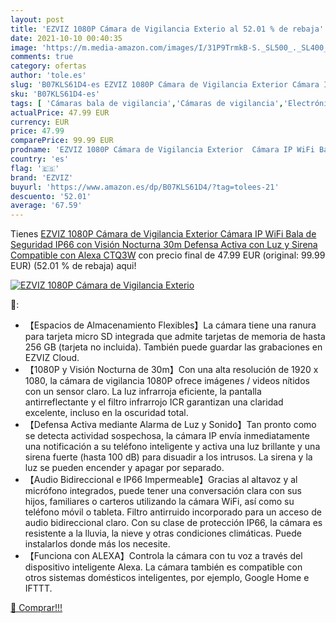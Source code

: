 ```yaml
---
layout: post
title: 'EZVIZ 1080P Cámara de Vigilancia Exterio al 52.01 % de rebaja'
date: 2021-10-10 00:40:35
image: 'https://m.media-amazon.com/images/I/31P9TrmkB-S._SL500_._SL400_.jpg'
comments: true
category: ofertas
author: 'tole.es'
slug: 'B07KLS61D4-es EZVIZ 1080P Cámara de Vigilancia Exterior Cámara IP WiFi...'
sku: 'B07KLS61D4-es'
tags: [ 'Cámaras bala de vigilancia','Cámaras de vigilancia','Electrónica','Fotografía y videocámaras','alexa','ezviz', ]
actualPrice: 47.99 EUR
currency: EUR
price: 47.99
comparePrice: 99.99 EUR
prodname: 'EZVIZ 1080P Cámara de Vigilancia Exterior  Cámara IP WiFi Bala de Seguridad IP66  con Visión Nocturna 30m  Defensa Activa con Luz y Sirena  Compatible con Alexa  CTQ3W'
country: 'es'
flag: '🇪🇸'
brand: 'EZVIZ'
buyurl: 'https://www.amazon.es/dp/B07KLS61D4/?tag=tolees-21'
descuento: '52.01'
average: '67.59'
---
```


Tienes [EZVIZ 1080P Cámara de Vigilancia Exterior  Cámara IP WiFi Bala de Seguridad IP66  con Visión Nocturna 30m  Defensa Activa con Luz y Sirena  Compatible con Alexa  CTQ3W](https://www.amazon.es/dp/B07KLS61D4/?tag=tolees-21) con precio final de  47.99 EUR (original: 99.99 EUR) (52.01 %  de rebaja) aqui!

[![EZVIZ 1080P Cámara de Vigilancia Exterio](https://m.media-amazon.com/images/I/31P9TrmkB-S._SL500_._SL400_.jpg)](https://www.amazon.es/dp/B07KLS61D4/?tag=tolees-21)

🔎:

- 【Espacios de Almacenamiento Flexibles】La cámara tiene una ranura para tarjeta micro SD integrada que admite tarjetas de memoria de hasta 256 GB (tarjeta no incluida). También puede guardar las grabaciones en EZVIZ Cloud.
- 【1080P y Visión Nocturna de 30m】Con una alta resolución de 1920 x 1080, la cámara de vigilancia 1080P ofrece imágenes / videos nítidos con un sensor claro. La luz infrarroja eficiente, la pantalla antirreflectante y el filtro infrarrojo ICR garantizan una claridad excelente, incluso en la oscuridad total.
- 【Defensa Activa mediante Alarma de Luz y Sonido】Tan pronto como se detecta actividad sospechosa, la cámara IP envía inmediatamente una notificación a su teléfono inteligente y activa una luz brillante y una sirena fuerte (hasta 100 dB) para disuadir a los intrusos. La sirena y la luz se pueden encender y apagar por separado.
- 【Audio Bidireccional e IP66 Impermeable】Gracias al altavoz y al micrófono integrados, puede tener una conversación clara con sus hijos, familiares o carteros utilizando la cámara WiFi, así como su teléfono móvil o tableta. Filtro antirruido incorporado para un acceso de audio bidireccional claro. Con su clase de protección IP66, la cámara es resistente a la lluvia, la nieve y otras condiciones climáticas. Puede instalarlos donde más los necesite.
- 【Funciona con ALEXA】Controla la cámara con tu voz a través del dispositivo inteligente Alexa. La cámara también es compatible con otros sistemas domésticos inteligentes, por ejemplo, Google Home e IFTTT.

[🛒 Comprar!!!](https://www.amazon.es/dp/B07KLS61D4/?tag=tolees-21)
